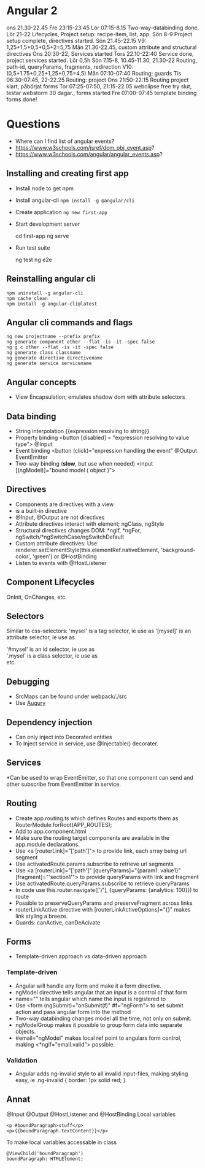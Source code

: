 # Angular 2

ons 21.30-22.45
Fre 23:15-23:45
Lör 07:15-8.15 Two-way-databinding done.
Lör 21-22 Lifecycles, Project setup: recipe-item, list, app.
Sön 8-9 Project setup complete, directives started.
Sön 21.45-22.15
V9: 1,25+1,5+0,5+0,5+2=5,75
Mån 21.30-22.45, custom attribute and structural directives
Ons 20:30-22, Services started 
Tors 22.10-22:40 Service done, project services started.
Lör 0,5h
Sön 7.15-8, 10.45-11.30, 21.30-22 Routing, path-id, queryParams, fragments, redirection
V10: (0,5+1.75+0,25+1,25+0,75=4,5)
Mån 07:10-07:40 Routing; guards
Tis 06:30-07:45, 22-22.25 Routing: project
Ons 21:50-22:15 Routing project klart, påbörjat forms
Tor 07:25-07:50, 21:15-22.05 webclipse free try slut, testar webstorm 30 dagar., forms started
Fre 07:00-07:45 template binding forms done!

# Questions
* Where can I find list of angular events? 
* <https://www.w3schools.com/jsref/dom_obj_event.asp>?
* https://www.w3schools.com/angular/angular_events.asp?

## Installing and creating first app
* Install node to get npm
* Install angular-cli
    ```npm install -g @angular/cli```
* Create application
    ```ng new first-app```
* Start development server

    cd first-app
    ng serve

* Run test suite

    ng test
    ng e2e

## Reinstalling angular cli

    npm uninstall -g angular-cli
    npm cache clean
    npm install -g angular-cli@latest
    
## Angular cli commands and flags

    ng new projectname --prefix prefix
    ng generate component other --flat -is -it -spec false
    ng g c other --flat -is -it -spec false
    ng generate class classname
    ng generate directive directivename
    ng generate service servicename
    
## Angular concepts
* View Encapsulation; emulates shadow dom with attribute selectors

## Data binding
* String interpolation {{expression resolving to string}}
* Property binding <button [disabled] = "expression resolving to value type"> @Input
* Event binding <button (click)="expression handling the event" @Output EventEmitter
* Two-way binding (__slow__, but use when needed) <input [(ngModel)]="bound model ( object )">

## Directives
* Components are directives with a view
* <ng-content> is a built-in directive
* @Input, @Output are not directives
* Attribute directives interact with element; ngClass, ngStyle
* Structural directives changes DOM: \*ngIf, \*ngFor, ngSwitch/*ngSwitchCase/ngSwitchDefault
* Custom attribute directives: Use renderer.setElementStyle(this.elementRef.nativeElement, 'background-color', 'green') or @HostBinding
* Listen to events with @HostListener

## Component Lifecycles
OnInit, OnChanges, etc.

## Selectors
Similar to css-selectors:
'mysel' is a tag selector, ie use as <mysel>
'[mysel]' is an attribute selector, ie use as <div mysel>
'#mysel' is an id selector, ie use as <div id="mysel">
'.mysel' is a class selector, ie use as <div class="mysel">
etc.

## Debugging
* SrcMaps can be found under webpack/./src
* Use [Augury](augury.angular.io)

## Dependency injection
* Can only inject into Decorated entities
* To Inject service in service, use @Injectable() decorater.

## Services
*Can be used to wrap EventEmitter, so that one component can send and other subscribe from EventEmitter in service.

## Routing
* Create app.routing.ts which defines Routes and exports them as RouterModule.forRoot(APP_ROUTES);
* Add <routing-outlet> to app.component.html
* Make sure the routing target components are available in the app.module declarations.
* Use <a [routerLink]="['path']"> to provide link, each array being url segment
* Use activatedRoute.params.subscribe to retrieve url segments 
* Use <a [routerLink]="['path']" [queryParams]="{param1: value1}" [fragment]="'section1'"> to provide queryParams with link and fragment
* Use activatedRoute.queryParams.subscribe to retrieve queryParams 
* In code use this.router.navigate(['/'], {queryParams: {analytics: 100}}) to route
* Possible to preserveQueryParams and preserveFragment across links
* routerLinkActive directive with [routerLinkActiveOptions]="{}" makes link styling a breeze.
* Guards: canActive, canDeAcivate

## Forms
* Template-driven approach vs data-driven approach

### Template-driven 
* Angular will handle any form and make it a form directive.
* ngModel directive tells angular that an input is a control of that form
* name="<name>" tells angular which name the input is registered to
* Use <form (ngSubmit)="onSubmit(f)" #f="ngForm"> to set submit action and pass angular form into the method
* Two-way databinding changes model all the time, not only on submit.
* ngModelGroup makes it possible to group form data into separate objects.
* #email="ngModel" makes local ref point to angulars form control, making <*ngif="email.valid"> possible.

### Validation
* Angular adds ng-invalid style to all invalid input-files, making styling easy, ie .ng-invalid { border: 1px solid red; }.

## Annat
@Input
@Output
@HostListener and @HostBinding
Local variables 

    <p #boundParagraph>stuff</p>
    <p>{{boundParagraph.textContent}}</p>
To make local variables accessable in class

    @ViewChild('boundParagraph')
    boundParagraph: HTMLElement;

